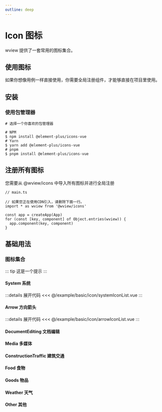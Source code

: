 ```yaml
---
outline: deep
---
```


# Icon 图标

wview 提供了一套常用的图标集合。

## 使用图标

如果你想像用例一样直接使用，你需要全局注册组件，才能够直接在项目里使用。

## 安装

### 使用包管理器

```shell  
# 选择一个你喜欢的包管理器

# NPM
$ npm install @element-plus/icons-vue
# Yarn
$ yarn add @element-plus/icons-vue
# pnpm
$ pnpm install @element-plus/icons-vue
```

## 注册所有图标

您需要从 @wview/icons 中导入所有图标并进行全局注册

```shell
// main.ts

// 如果您正在使用CDN引入，请删除下面一行。
import * as wview from '@wview/icons'

const app = createApp(App)
for (const [key, component] of Object.entries(wview)) {
  app.component(key, component)
}
```

## 基础用法

### 图标集合

::: tip
这是一个提示
:::

#### System 系统

<script lang="ts" setup>
  import systemIconList from '@/example/basic/icon/systemIconList.vue'
  import arrowIconList from '@/example/basic/icon/arrowIconList.vue'

</script>

<ClientOnly>
  <systemIconList/>
</ClientOnly>

:::details 展开代码
<<< @/example/basic/icon/systemIconList.vue
:::

#### Arrow 方向箭头

<ClientOnly>
  <arrowIconList/>
</ClientOnly>

:::details 展开代码
<<< @/example/basic/icon/arrowIconList.vue
:::

#### DocumentEditing 文档编辑

#### Media 多媒体

#### ConstructionTraffic 建筑交通

#### Food 食物

#### Goods 物品

#### Weather 天气

#### Other 其他
